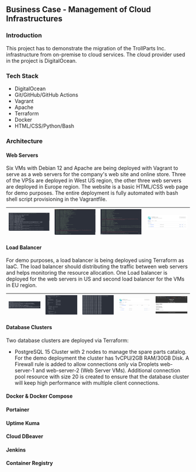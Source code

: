 ## Business Case - Management of Cloud Infrastructures

### Introduction
This project has to demonstrate the migration of the TrollParts Inc. infrastructure from on-premise to cloud services. The cloud provider used in the project is DigitalOcean.

### Tech Stack
* DigitalOcean
* Git/GitHub/GitHub Actions
* Vagrant
* Apache
* Terraform
* Docker
* HTML/CSS/Python/Bash

### Architecture
#### Web Servers
Six VMs with Debian 12 and Apache are being deployed with Vagrant to serve as a web servers for the company's web site and online store. Three of the VPSs are deployed in West US region, the other three web servers are deployed in Europe region. The website is a basic HTML/CSS web page for demo purposes. The entire deployment is fully automated with bash shell script provisioning in the Vagrantfile.

|![web-server-1](https://github.com/karastoyanov/CTM-Project/blob/main/PrntScreens/Step%201%20-%20Apache_Web_Servers/Screenshot%202024-01-04%20at%2002.53.43.png?raw=true)   	|![](https://github.com/karastoyanov/CTM-Project/blob/main/PrntScreens/Step%201%20-%20Apache_Web_Servers/Screenshot%202024-01-04%20at%2002.54.11.png?raw=true)   	|![](https://github.com/karastoyanov/CTM-Project/blob/main/PrntScreens/Step%201%20-%20Apache_Web_Servers/Screenshot%202024-01-04%20at%2002.54.29.png?raw=true)   	|![](https://github.com/karastoyanov/CTM-Project/blob/main/PrntScreens/Step%201%20-%20Apache_Web_Servers/Screenshot%202024-01-04%20at%2002.54.39.png?raw=true)   	|
|---	|---	|---	|---	|

#### Load Balancer
For demo purposes, a load balancer is being deployed using Terraform as IaaC. The load balancer should distributing the traffic between web servers and helps monitoring the resource allocation. One Load balancer is deployed for the web servers in US and second load balancer for the VMs in EU region. 

|![](https://github.com/karastoyanov/CTM-Project/blob/main/PrntScreens/Step%202%20-%20Load_Balancer/Screenshot%202024-01-04%20at%2003.05.08.png?raw=true)   	|![](https://github.com/karastoyanov/CTM-Project/blob/main/PrntScreens/Step%202%20-%20Load_Balancer/Screenshot%202024-01-04%20at%2003.05.23.png?raw=true)   	|![](https://github.com/karastoyanov/CTM-Project/blob/main/PrntScreens/Step%202%20-%20Load_Balancer/Screenshot%202024-01-04%20at%2003.13.50.png?raw=true)   	|![](https://github.com/karastoyanov/CTM-Project/blob/main/PrntScreens/Step%202%20-%20Load_Balancer/Screenshot%202024-01-04%20at%2003.39.41.png?raw=true)   	|![](https://github.com/karastoyanov/CTM-Project/blob/main/PrntScreens/Step%202%20-%20Load_Balancer/Screenshot%202024-01-04%20at%2003.39.06.png?raw=true) |
|---	|---	|---	|---	|---|

#### Database Clusters
Two database clusters are deployed via Terraform:
* PostgreSQL 15 Cluster with 2 nodes to manage the spare parts catalog. For the demo deployment the cluster has 1vCPU/2GB RAM/30GB Disk. A Firewall rule is added to allow connections only via Droplets web-server-1 and web-server-2 (Web Server VMs). Additional connection pool resource with size 20 is created to ensure that the database cluster will keep high performance with multiple client connections. 

#### Docker & Docker Compose

#### Portainer

#### Uptime Kuma

#### Cloud DBeaver

#### Jenkins

#### Container Registry




